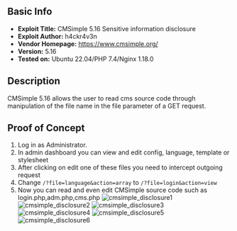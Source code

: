 ## Basic Info

- **Exploit Title:** CMSimple 5.16 Sensitive information disclosure
- **Exploit Author:** h4ckr4v3n
- **Vendor Homepage:** https://www.cmsimple.org/
- **Version:** 5.16
- **Tested on:** Ubuntu 22.04/PHP 7.4/Nginx 1.18.0

## Description
CMSimple 5.16 allows the user to read cms source code through manipulation of the file name in the file parameter of a GET request.

## Proof of Concept
1) Log in as Administrator.
2) In admin dashboard you can view and edit config, language, template or stylesheet
3) After clicking on edit one of these files you need to intercept outgoing request
4) Change `/?file=language&action=array` to `/?file=login&action=view`
5) Now you can read and even edit CMSimple source code such as login.php,adm.php,cms.php
![cmsimple_disclosure1](https://github.com/user-attachments/assets/48e093cd-ccec-4a17-bb5b-0af1aa84b827)
![cmsimple_disclosure2](https://github.com/user-attachments/assets/978d6259-270f-4cea-b3d2-ad814d4d6b05)
![cmsimple_disclosure3](https://github.com/user-attachments/assets/3e7b8447-ca7c-4423-892d-d42b28466076)
![cmsimple_disclosure4](https://github.com/user-attachments/assets/de7aa67d-5ff7-478f-a567-5577c79b05de)
![cmsimple_disclosure5](https://github.com/user-attachments/assets/43c70afa-23d0-46cc-8baf-25a5d6a90d48)
![cmsimple_disclosure6](https://github.com/user-attachments/assets/a926c7ba-052b-41ee-8f1c-9f829402f91e)
